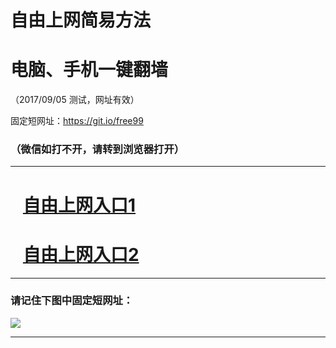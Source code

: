 ﻿# 自由上网简易方法

# 电脑、手机一键翻墙

（2017/09/05 测试，网址有效）

固定短网址：https://git.io/free99

### （微信如打不开，请转到浏览器打开）


***





# &nbsp;&nbsp; <a href="http://ft1274828808.fwq-tz1001.xyz/fwqtz01.html?t=0905001190 " target="_blank">自由上网入口1</a>
# &nbsp;&nbsp; <a href="http://ft2275227939.fwq-tz1002.xyz/fwqtz02.html?t=090500121136 " target="_blank">自由上网入口2</a>
***

### 请记住下图中固定短网址：

<img src="https://s3-us-west-2.amazonaws.com/fwq-1001/yjfq-20170905okok.png" /> 


***

